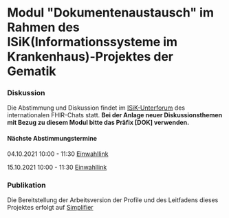 # Modul "Dokumentenaustausch" im Rahmen des ISiK(Informationssysteme im Krankenhaus)-Projektes der Gematik

### Diskussion
Die Abstimmung und Diskussion findet im  [ISiK-Unterforum](https://chat.fhir.org/#streams/287581/german.2Fisik) des internationalen FHIR-Chats statt.
**Bei der Anlage neuer Diskussionsthemen mit Bezug zu diesem Modul bitte das Präfix \[DOK\] verwenden.**

#### Nächste Abstimmungstermine
04.10.2021 10:00 - 11:30 [Einwahllink](https://teams.microsoft.com/l/meetup-join/19%3ameeting_MjRkMTgwZTgtNTE2My00MTFiLThkZmMtNjlmMGNiYTdkMDg5%40thread.v2/0?context=%7b%22Tid%22%3a%2230092c62-4dbf-43bf-a33f-10d21b5b660a%22%2c%22Oid%22%3a%2275818d5c-55b0-4e8b-9176-980e5d0eac41%22%7d)

15.10.2021 10:00 - 11:30 [Einwahllink](https://teams.microsoft.com/l/meetup-join/19%3ameeting_MDFmOWY3MDEtMDhiYy00ZWJlLTk0ZDQtZjM3ZjVhZTY3ZWFi%40thread.v2/0?context=%7b%22Tid%22%3a%2230092c62-4dbf-43bf-a33f-10d21b5b660a%22%2c%22Oid%22%3a%2275818d5c-55b0-4e8b-9176-980e5d0eac41%22%7d)

### Publikation
Die Bereitstellung der Arbeitsversion der Profile und des Leitfadens dieses Projektes erfolgt auf [Simplifier](https://simplifier.net/isik-dokumentenaustausch)

